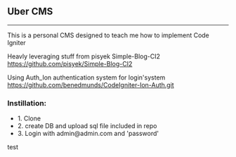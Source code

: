 <h2>Uber CMS </h2>
<hr>
This is a personal CMS designed to teach me how to implement Code Igniter

Heavly leveraging stuff from pisyek Simple-Blog-CI2
https://github.com/pisyek/Simple-Blog-CI2

Using Auth_Ion authentication system for login'system
https://github.com/benedmunds/CodeIgniter-Ion-Auth.git


<h3>Instillation: </h3>
<ul>
    <li>1. Clone</li>
    <li>2. create DB and upload sql file included in repo</li>
    <li>3. Login with admin@admin.com and 'password'</li>
</ul>

<p>test<p>